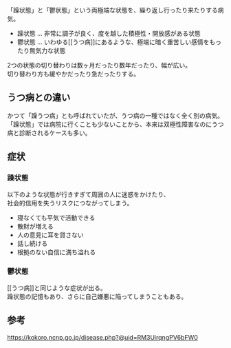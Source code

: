 「躁状態」と「鬱状態」という両極端な状態を、繰り返し行ったり来たりする病気。  

* 躁状態 ... 非常に調子が良く、度を越した積極性・開放感がある状態
* 鬱状態 ... いわゆる[[うつ病]]にあるような、極端に暗く重苦しい感情をもったり無気力な状態

2つの状態の切り替わりは数ヶ月だったり数年だったり、幅が広い。  
切り替わり方も緩やかだったり急だったりする。

## うつ病との違い
かつて「躁うつ病」とも呼ばれていたが、うつ病の一種ではなく全く別の病気。  
「躁状態」では病院に行くことも少ないことから、本来は双極性障害なのにうつ病と診断されるケースも多い。

## 症状
### 躁状態
以下のような状態が行きすぎて周囲の人に迷惑をかけたり、  
社会的信用を失うリスクにつながってしまう。

* 寝なくても平気で活動できる
* 散財が増える
* 人の意見に耳を貸さない
* 話し続ける
* 根拠のない自信に満ち溢れる

### 鬱状態
[[うつ病]]と同じような症状が出る。  
躁状態の記憶もあり、さらに自己嫌悪に陥ってしまうこともある。

## 参考
https://kokoro.ncnp.go.jp/disease.php?@uid=RM3UirqngPV6bFW0
